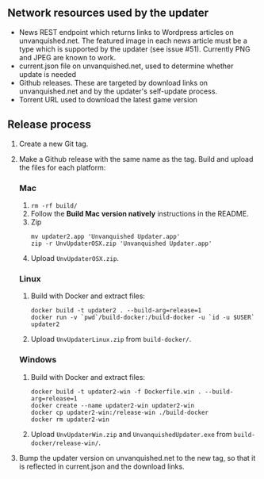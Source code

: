 ## Network resources used by the updater
- News REST endpoint which returns links to Wordpress articles on unvanquished.net. The featured image in each news article must be a type which is supported by the updater (see issue #51). Currently PNG and JPEG are known to work.
- current.json file on unvanquished.net, used to determine whether update is needed
- Github releases. These are targeted by download links on unvanquished.net and by the updater's self-update process.
- Torrent URL used to download the latest game version

## Release process
1. Create a new Git tag.
2. Make a Github release with the same name as the tag. Build and upload the files for each platform:
    ### Mac
    1. `rm -rf build/`
    2. Follow the __Build Mac version natively__ instructions in the README.
    3. Zip
        ```
        mv updater2.app 'Unvanquished Updater.app'
        zip -r UnvUpdaterOSX.zip 'Unvanquished Updater.app'
        ```
    4. Upload `UnvUpdaterOSX.zip`.

    ### Linux
    1. Build with Docker and extract files:
        ```
        docker build -t updater2 . --build-arg=release=1
        docker run -v `pwd`/build-docker:/build-docker -u `id -u $USER` updater2
        ```
    2. Upload `UnvUpdaterLinux.zip` from `build-docker/`.

    ### Windows
    1. Build with Docker and extract files:
        ```
        docker build -t updater2-win -f Dockerfile.win . --build-arg=release=1
        docker create --name updater2-win updater2-win
        docker cp updater2-win:/release-win ./build-docker
        docker rm updater2-win
        ```
    2. Upload `UnvUpdaterWin.zip` and `UnvanquishedUpdater.exe` from `build-docker/release-win/`.

4. Bump the updater version on unvanquished.net to the new tag, so that it is reflected in current.json and the download links.
